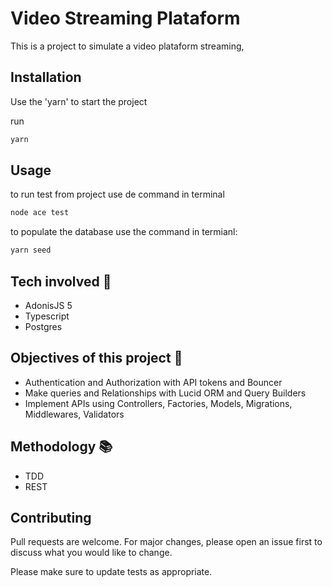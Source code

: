 # Video Streaming Plataform

This is a project to simulate a video plataform streaming, 

## Installation

Use the 'yarn' to start the project

run
```bash
yarn
```

## Usage
to run test from project use de command in terminal
```bash
node ace test
```
to populate the database use the command in termianl:

```bash
yarn seed
```

## Tech involved 💾
- AdonisJS 5
- Typescript
- Postgres
 

## Objectives of this project 🦾
- Authentication and Authorization with API tokens and Bouncer
- Make queries and Relationships with Lucid ORM and Query Builders
- Implement APIs using Controllers, Factories, Models, Migrations, Middlewares, Validators

## Methodology 📚
- TDD
- REST

## Contributing

Pull requests are welcome. For major changes, please open an issue first
to discuss what you would like to change.

Please make sure to update tests as appropriate.
